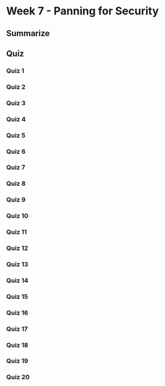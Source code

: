 # Week 7 - Panning for Security


## Summarize


## Quiz

### Quiz 1

> 


### Quiz 2

> 


### Quiz 3

> 


### Quiz 4

> 


### Quiz 5

> 


### Quiz 6

> 


### Quiz 7

> 


### Quiz 8

> 


### Quiz 9

> 


### Quiz 10

> 


### Quiz 11

> 


### Quiz 12

> 


### Quiz 13

> 


### Quiz 14

> 


### Quiz 15

> 


### Quiz 16

> 


### Quiz 17

> 


### Quiz 18

> 


### Quiz 19

> 


### Quiz 20

> 


